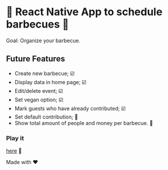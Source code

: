 # :meat_on_bone: React Native App to schedule barbecues :meat_on_bone:

Goal: Organize your barbecue.

## Future Features

- Create new barbecue; :ballot_box_with_check:
- Display data in home page; :ballot_box_with_check:
- Edit/delete event; :ballot_box_with_check:
- Set vegan option; :ballot_box_with_check:
- Mark guests who have already contributed; :ballot_box_with_check:
- Set default contribution; :construction:
- Show total amount of people and money per barbecue. :construction:

### Play it

[here](https://snack.expo.io/@bolinhofrito/churras) :iphone:

Made with :heart:
